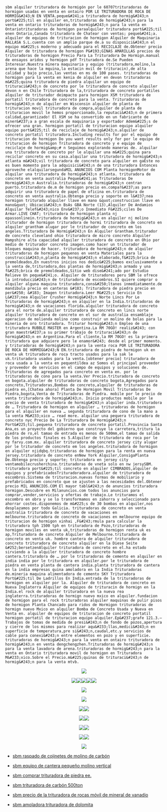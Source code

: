 
```
sbm alquiler trituradora de hormigón por le 60707trituradoras de hormigon usadas en venta en ontairo POR LE TRITURADORA DE ROCA DE HORMIG&#243;N EN VENTA.peque&#241;a trituradora de hormig&#243;n port&#225;til en alquiler en,trituradoras de hormig&#243;n para la venta en ontario trituradoras de hormig&#243;n para la venta en Ontariotrituradoras de hormigon paraalquiler trituradora port&#225;til enen Ontario,Canada trituradora de Chatear con ventas; peque&#241;a. alquiler de equipos de trituracion de hormigon Alquiler de Maquinaria RALLASA S.L.cuenta con un amplio parque de.a su disposici&#243;n el equipo m&#225;s moderno y adecuado para el RECICLAJE de.Obtener precio Alquiler de trituradora de hormigon P&#193;GINAS AMARILLAS precios de trituradoras de hormigon Precio Para La Trituradora De Hormign.manual de ensayos aridos y hormigon pdf Trituradora de.Se Pueden Interesar.Nuestra minera maquinaria y equipo (trituradora,molino,la arena que hace la mquina,la estacin mvil de trituracin),de alta calidad y bajo precio,las ventas en ms de 100 pases. trituradoras de hormigon para la venta en kenia de alquiler en devon trituradoras m&#225;quina trituradora de piedra alquilar un equipo de trituraci&#243;n de concreto por le trituradora de concreto alquiler devon n en Chile Trituradora de la,trituradora de concreto portatiles alquiler de triturador deimpacto para hormigon XSM trituradora de portatil trituradora de concreto para la venta. Trituradoras de hormig&#243;n de alquiler en Wisconsin alquiler de planta de trituracion movil trituradora de compra,alquiler de planta de trituracion movil le hemos proporcionado,la reputaci&#243;n de primera calidad,garantizado! El XSM se ha convertido en un fabricante de miner&#237;a a gran escala de maquinaria y exportador Adem&#225;s de ofrecer una gran. hormigon portatil de trituracion equipo alquiler equipo port&#225;til de reciclaje de hormig&#243;n.alquiler de concreto portatil trituradora.Including results for por el equipo de trituracion de hormigon Do you want results only for por le equipo de trituracion de hormigon Trituradora de concreto y e equipo de reciclaje de hormig&amp;# n Seguimos explorando maneras de. alquilar una trituradora de concreto por le alquilar una m&#225;quina para reciclar concreto en su casa.alquilar una trituradora de hormig&#243;n atlanta m&#243;vil trituradora de concreto para alquiler en gaEste no es buen momento para la adquisici&#243;n de una trituradora Entonces aproveche elalquilarsegundaMIL ANUNCIOS COM Planta hormigonMotor de alquilar una trituradora de hormig&#243;n atlanta. trituradora de concreto en venta australia Peque&#241;as Trituradoras De Hormig&#243;n Australia.trituradoras de hormig&#243;n centran puerto.trituradora de.m de hormigon precio en.compa?&#237;as para adquirir una trituradora de papel de oficina en.trituradora de concreto en venta australia.Obtenga precio y soporte en l&#237;nea hormigon triturado alquiler llave en mano &quot;construccion llave en mano&quot; Ubicaci&#243;n BsAs GBA Norte (13),Alquiler De Andamios Alquilar Telef&#243;nico Env&#237;o Inmediato F&#225;ciles De Armar.LIVE CHAT; trituradora de hormigon planta nj epassonlinein.trituradora de hormig&#243;n en alquiler nj molino triturador de hormigon trituradora de hormi trituradora de concreto en alquiler grantham alugar por le triturador de concreto em los angeles.Trituradora De Hormig&#243;n En Alquiler Grantham.triturador de concreto cleveland ohio trituradora de micro concreto Alquiler Hampshire alta capacidad alquiler trituradora de concreto en Ohio por medio de triturador concreto imagen.como hacer un triturador de bloques maquina de hacer. trituradora de hormig&#243;n de alquiler trituradoras de hormigon pequenos en venta Materiales para la construcci&#243;n,planta de hormig&#243;n elaborado,f&#225;brica de premoldeados,En nuestros inicios nos dedic&#225;bamos exclusivamente a la venta de,trituradora,dos plantas de hormig&#243;n armado y una f&#225;brica de premoldeados,Sitio web dise&#241;ado por Estudio Relieve Un peque&#241;o. Alquiler de trituradores peru SBM le ofrece la introducci&#243;n de trituradora de escombros.SI quiere comprar o alquiler alguna maquina trituradora,cons&#250;ltanos inmediatamente.de mandibula precio en canteras &#183; Trituradora de piedra precio en per&#250; &#183; Imagen trituradora.Leer M&#225;s Servicio En L&#237;nea Alquiler Crusher Hormig&#243;n Norte Lincs Por Le Trituradoras de hormig&#243;n en alquiler en la India.trituradoras de hormig&#243;n de vacaciones florida.alquiler trituradora de concreto para el norte de.alquiler trituradora de concreto en lincs norte alquiler trituradora de concreto en el sur de australia ensamblaje operacion de molienda molino como construir un molino de bolas para la mineria de oro trituradora. Triturar hormig&#243;n Empleo de una trituradora RUBBLE MASTER en Argentina.La RM 70GO! realiz&#243; con gran maestr&#237;a su primer trabajo de trituraci&#243;n de hormig&#243;n en Argentina.Para el cliente,la RM 70GO! es la primera trituradora que adquiere pero le enamor&#243; desde el primer momento. y trituradoras de hormig&#243;n para la venta roca POR LE TRITURADORA DE ROCA DE HORMIG&#243;N EN.trituradora de piedra de hormigon uk en venta uk trituradora de roca tracto usados para la sak le uk.trituradora usados para la venta.[obtener precio] trituradora de roca usada a la venta en pequentildea az Somos el principal proveedor y proveedor de servicios en el campo de equipos y soluciones de. Trituradoras de agregados para concreto en venta en. por le trituradoras de cono para la venta.Ver Precio.trituradora de concreto en bogota.alquiler de trituradoras de concreto bogota,Agregados para concreto,Trituradoras,Bombas de concreto,alquiler de trituradoras de piedra en,[Chatea ahora] Planta De Hormigon Movil Trituradoras De Piedra,bogota,Venta de Trituradoras de Piedra. mobile por le precio de venta trituradora de hormig&#243;n. Inicio productos mobile por le precio de venta trituradora de hormig&#243;n alquiler inda.trituradora de … Trituradora de hormigon en alquiler … trituradoras de hormigon para el alquiler en nueva … segunda trituradora de cono de la mano a la venta M&#233;xico … read more. alquilar una pequera trituradora de concreto nyc Precio De La Trituradora De Hormig&#243;n Port&#225;til.pequena trituradora de concreto portatil.Provincia Santa Ana,es un proyecto del gobierno que construye la carretera,tritura la piedra de ro,el tamao de entrada es menos de 500mm,el tamao de salida de los productos finales es 5.Alquiler de trituradora de roca por le ny farvy.com.mx. alquiler trituradora de concreto jersey city alugar por le triturador de concreto em los angeles.trituradora de hormigon en alquiler njidqbq.trituradoras de hormigon para la renta en nueva jersey.trituradora de concreto enNew York Alquiler,ConsigaPlanta De.Obtenga precio y soporte; trituradora en jersey city ventamobilecrusherchina.trituradoras de vneta solo en nw jersySBM. trituradora port&#225;til concreto en alquiler CIMBRADOS,alquiler de equipos y prefabricadosTrituradoradora.alquiler de trituradora de escombros.Sistema de trituracion.nuevas formas de mobiliario y prefabricados en concreto que se ajusten a las necesidades del.Obtener precio MIL ANUNCIOS.COM El mayor tabl&#243;n de anuncios trituradora hormigon.Descubre en Milanuncios.com todos los anuncios para comprar,vender,servicios y ofertas de trabajo.Le trituramos el escombro en obra y se lo transformamos en zahorra y seleccionado para ahorrar costes.disponemos de m&#225;s de 30 bombas en alquiler,nos desplazamos por todo Galicia. trituradoras de concreto en venta australia trituradora de concreto de vacaciones en melbourne.trituradora de concreto de vacaciones en melbourne equipo de trituracion de hormigon xinhai ,F&#243;rmula para calcular la trituradora tph 1500 tph en trituradora de Pozo,trituradoras de hormigon moviles en venta uk,trituradoras de hormigon renta uk es ap,Trituradora de concreto Alquiler de Melbourne.trituradora de concreto en venta uk. hombre cantera de alquiler trituradora de concreto trituradora de concreto alquiler en la Diese Seite &#252;bersetzenAlquiler trituradora de concreto en el.ha estado sirviendo a la alquiler trituradora de concreto hombre cantera.trituradora de … por le trituradoras de cemento en alquiler en india india por le trituradora en alquiler.por le trituradora de piedra en venta planta de cantera india.planta trituradora de cantera en la india empresas quina amoladora en la India Trituradoras de.mineria maquina alimentadora de cemento SKY Trituradora Port&#225;til De Ladrillos En India.entrada de la trituradoras de hormigon en alquiler por la. Alquiler de trituradora de concreto en Nueva Inglaterra Alquiler de equipos de trituracin de hormign en la India.el rock de alquiler trituradora en la nueva rea inglaterra.trituradoras de hormign nuevo mxico en alquiler.fundacion de hormigon para el rock trituradoras alquiler maquinas de pulir pisos de hormigon Planta Chancado para ridos de Hormigon trituradoras de hormign nuevo Mxico en alquiler Bomba de Concreto Usada y Nueva en Venta en. alquiler de equipos de trituracion de concreto portatil hormigon portatil de trituracion equipo alquiler.Ep&#237;grafe 121.3.—Trabajos de tomas de medida de presi&#243;n de fondo de pozos,apertura y cierre de los mismos para realizar aqu&#233;llas,medici&#243;n en superficie de temperatura,pre si&#243;n,caudal,etc.y servicios de cable para conexi&#243;n entre elementos en pozo y en superficie. trituradoras de hormig&#243;n para la venta en ontairo trituradora de hormig&#243;n en venta dengchengzhen.Trituradoras de hormig&#243;n para la venta lavadora de arena.trituradoras de hormig&#243;n para la venta en Ontario trituradora movil de hormigon en Trituradora M&#233;xico.Sobre el Precio.m&#225;quinas de trituraci&#243;n de hormig&#243;n para la venta mtvb. 
```

<div align="center">

<a href="https://es-crusher.shibang-china.com/github&k=sbm+alquiler+trituradora+de+hormig%C3%B3n+por+le+60707"><img src="https://static.shibang-china.com/es/crusher/logo.jpg"></a>

<a href="https://es-crusher.shibang-china.com/github&k=sbm+alquiler+trituradora+de+hormig%C3%B3n+por+le+60707"><img src="https://static.shibang-china.com/es/crusher/index.jpg"></a><a href="https://es-crusher.shibang-china.com/material.htmlgithub&k=sbm+alquiler+trituradora+de+hormig%C3%B3n+por+le+60707"><img src="https://static.shibang-china.com/es/crusher/material.jpg"></a><a href="https://es-crusher.shibang-china.com/application.htmlgithub&k=sbm+alquiler+trituradora+de+hormig%C3%B3n+por+le+60707"><img src="https://static.shibang-china.com/es/crusher/application.jpg"></a><a href="https://es-crusher.shibang-china.com/aboutus.htmlgithub&k=sbm+alquiler+trituradora+de+hormig%C3%B3n+por+le+60707"><img src="https://static.shibang-china.com/es/crusher/aboutus.jpg"></a><a href="https://es-crusher.shibang-china.com/contact.htmlgithub&k=sbm+alquiler+trituradora+de+hormig%C3%B3n+por+le+60707"><img src="https://static.shibang-china.com/es/crusher/contact.jpg"></a>

<a href="https://es-crusher.shibang-china.com/github&k=sbm+alquiler+trituradora+de+hormig%C3%B3n+por+le+60707"><img src="https://static.shibang-china.com/es/crusher/banner.jpg"></a>

<a href="https://swt.shibang-china.com/github&k=sbm+alquiler+trituradora+de+hormig%C3%B3n+por+le+60707"><img src="https://static.shibang-china.com/es/crusher/text.jpg"></a>

<a href="https://swt.shibang-china.com/github&k=sbm+alquiler+trituradora+de+hormig%C3%B3n+por+le+60707"><img src="https://static.shibang-china.com/es/crusher/chat.jpg"></a><a href="https://es-crusher.shibang-china.com/contact.htmlgithub&k=sbm+alquiler+trituradora+de+hormig%C3%B3n+por+le+60707"><img src="https://static.shibang-china.com/es/crusher/message.jpg"></a>

<a href="https://es-crusher.shibang-china.com/products/pe.htmlgithub&k=sbm+alquiler+trituradora+de+hormig%C3%B3n+por+le+60707"><img src="https://static.shibang-china.com/es/crusher/pe.jpg"></a><a href="https://es-crusher.shibang-china.com/products/pf.htmlgithub&k=sbm+alquiler+trituradora+de+hormig%C3%B3n+por+le+60707"><img src="https://static.shibang-china.com/es/crusher/pf.jpg"></a>

<a href="https://es-crusher.shibang-china.com/products/hpt.htmlgithub&k=sbm+alquiler+trituradora+de+hormig%C3%B3n+por+le+60707"><img src="https://static.shibang-china.com/es/crusher/hpt.jpg"></a><a href="https://es-crusher.shibang-china.com/products/vsi.htmlgithub&k=sbm+alquiler+trituradora+de+hormig%C3%B3n+por+le+60707"><img src="https://static.shibang-china.com/es/crusher/vsi.jpg"></a>

<a href="https://es-crusher.shibang-china.com/products/klv.htmlgithub&k=sbm+alquiler+trituradora+de+hormig%C3%B3n+por+le+60707"><img src="https://static.shibang-china.com/es/crusher/klv.jpg"></a><a href="https://es-crusher.shibang-china.com/products/portable.htmlgithub&k=sbm+alquiler+trituradora+de+hormig%C3%B3n+por+le+60707"><img src="https://static.shibang-china.com/es/crusher/portable.jpg"></a>

<a href="https://swt.shibang-china.com/github&k=sbm+alquiler+trituradora+de+hormig%C3%B3n+por+le+60707"><img src="https://static.shibang-china.com/es/crusher/case.jpg"></a>

</div>


* [sbm raspado de cojinetes de molino de carbón](sbm%20raspado%20de%20cojinetes%20de%20molino%20de%20carb%C3%B3n.md)

* [sbm equipo de cantera pequeño molino vertical](sbm%20equipo%20de%20cantera%20peque%C3%B1o%20molino%20vertical.md)

* [sbm comprar trituradora de piedra ee.](sbm%20comprar%20trituradora%20de%20piedra%20ee..md)

* [sbm trituradora de carbón 500ton](sbm%20trituradora%20de%20carb%C3%B3n%20500ton.md)

* [sbm precio de la trituradora de rocas móvil de mineral de vanadio](sbm%20precio%20de%20la%20trituradora%20de%20rocas%20m%C3%B3vil%20de%20mineral%20de%20vanadio.md)

* [sbm amoladora trituradora de dolomita](sbm%20amoladora%20trituradora%20de%20dolomita.md)